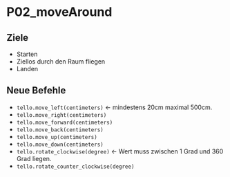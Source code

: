 # P02_moveAround

## Ziele
- Starten
- Ziellos durch den Raum fliegen
- Landen

## Neue Befehle
- `tello.move_left(centimeters)` <- mindestens 20cm maximal 500cm.
- `tello.move_right(centimeters)`
- `tello.move_forward(centimeters)`
- `tello.move_back(centimeters)`
- `tello.move_up(centimeters)`
- `tello.move_down(centimeters)`
- `tello.rotate_clockwise(degree)` <- Wert muss zwischen 1 Grad und 360 Grad liegen.
- `tello.rotate_counter_clockwise(degree)`